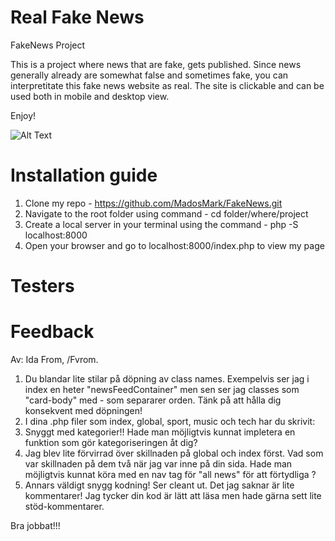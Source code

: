 # Real Fake News

FakeNews Project

This is a project where news that are fake, gets published.
Since news generally already are somewhat false and sometimes fake, you can interpretitate this fake news website as real.
The site is clickable and can be used both in mobile and desktop view.

Enjoy!

![Alt Text](https://media.giphy.com/media/68DraxVN5AdpiZZ6bz/giphy.gif)

# Installation guide

1. Clone my repo - https://github.com/MadosMark/FakeNews.git
2. Navigate to the root folder using command - cd folder/where/project
3. Create a local server in your terminal using the command - php -S localhost:8000
4. Open your browser and go to localhost:8000/index.php to view my page

# Testers

# Feedback
Av: Ida From, /Fvrom. 
1. Du blandar lite stilar på döpning av class names. Exempelvis ser jag i index en heter "newsFeedContainer" men sen ser jag classes som "card-body" med - som separarer orden. Tänk på att hålla dig konsekvent med döpningen! 
2. I dina .php filer som index, global, sport, music och tech har du skrivit: <?php usort($articles, "sortByDate"); ?>
    <?php foreach ($articles as $article) : 
    Du har stängt din php efter din funktion och sen öppnat php igen direkt efter. En minor grej men du behöver inte stänga din php för att sen öppna upp den igen. 
3. Snyggt med kategorier!! Hade man möjligtvis kunnat impletera en funktion som gör kategoriseringen åt dig?
4. Jag blev lite förvirrad över skillnaden på global och index först. Vad som var skillnaden på dem två när jag var inne på din sida. Hade man möjligtvis kunnat köra med en nav tag för "all news" för att förtydliga ? 
5. Annars väldigt snygg kodning! Ser cleant ut. Det jag saknar är lite kommentarer! Jag tycker din kod är lätt att läsa men hade gärna sett lite stöd-kommentarer. 

Bra jobbat!!! 
